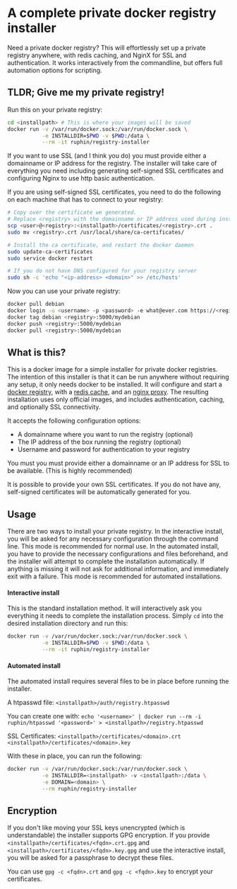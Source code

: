 A complete private docker registry installer
============================================

Need a private docker registry? This will effortlessly set up a private registry anywhere, with redis caching, and NginX for SSL and authentication. It works interactively from the commandline, but offers full automation options for scripting.


TLDR; Give me my private registry!
----------------------------------

Run this on your private registry:

```bash
cd <installpath> # This is where your images will be saved
docker run -v /var/run/docker.sock:/var/run/docker.sock \
           -e INSTALLDIR=$PWD -v $PWD:/data \
           --rm -it ruphin/registry-installer
```

If you want to use SSL (and I think you do) you must provide either a domainname or IP address for the registry. The installer will take care of everything you need including generating self-signed SSL certificates and configuring Nginx to use http basic authentication.

If you are using self-signed SSL certificates, you need to do the following on each machine that has to connect to your registry:

```bash
# Copy over the certificate we generated. 
# Replace <registry> with the domainname or IP address used during installation.
scp <user>@<registry>:<installpath>/certificates/<registry>.crt .
sudo mv <registry>.crt /usr/local/share/ca-certificates/

# Install the ca certificate, and restart the docker daemon
sudo update-ca-certificates
sudo service docker restart

# If you do not have DNS configured for your registry server
sudo sh -c 'echo "<ip-address> <domain>" >> /etc/hosts'
```

Now you can use your private registry:

```bash
docker pull debian
docker login -u <username> -p <password> -e what@ever.com https://<registry>:5000
docker tag debian <registry>:5000/mydebian
docker push <registry>:5000/mydebian
docker pull <registry>:5000/mydebian
```


What is this?
-------------

This is a docker image for a simple installer for private docker registries. The intention of this installer is that it can be run anywhere without requiring any setup, it only needs docker to be installed. It will configure and start a [docker registry](https://registry.hub.docker.com/_/registry/), with a [redis cache](https://registry.hub.docker.com/_/redis/), and an [nginx proxy](https://registry.hub.docker.com/u/library/nginx/). The resulting installation uses only official images, and includes authentication, caching, and optionally SSL connectivity.

It accepts the following configuration options:

- A domainname where you want to run the registry (optional)
- The IP address of the box running the registry (optional)
- Username and password for authentication to your registry

You must you must provide either a domainname or an IP address for SSL to be available. (This is highly recommended)

It is possible to provide your own SSL certificates. If you do not have any, self-signed certificates will be automatically generated for you. 


Usage
-----

There are two ways to install your private registry. In the interactive install, you will be asked for any necessary configuration through the command line. This mode is recommended for normal use. In the automated install, you have to provide the necessary configurations and files beforehand, and the installer will attempt to complete the installation automatically. If anything is missing it will not ask for additional information, and immediately exit with a failure. This mode is recommended for automated installations.

#### Interactive install

This is the standard installation method. It will interactively ask you everything it needs to complete the installation process. Simply `cd` into the desired installation directory and run this:

```bash
docker run -v /var/run/docker.sock:/var/run/docker.sock \
           -e INSTALLDIR=$PWD -v $PWD:/data \
           --rm -it ruphin/registry-installer
```

#### Automated install

The automated install requires several files to be in place before running the installer.

A htpasswd file:
`<installpath>/auth/registry.htpasswd`

You can create one with:
`echo '<username>' | docker run --rm -i ruphin/htpasswd '<password>' > <installpath>/registry.htpasswd`

SSL Certificates: 
`<installpath>/certificates/<domain>.crt`
`<installpath>/certificates/<domain>.key`

With these in place, you can run the following:

```bash
docker run -v /var/run/docker.sock:/var/run/docker.sock \
           -e INSTALLDIR=<installpath> -v <installpath>:/data \
           -e DOMAIN=<domain> \
           --rm ruphin/registry-installer
```


Encryption
----------

If you don't like moving your SSL keys unencrypted (which is understandable) the installer supports GPG encryption. If you provide `<installpath>/certificates/<fqdn>.crt.gpg` and `<installpath>/certificates/<fqdn>.key.gpg` and use the interactive install, you will be asked for a passphrase to decrypt these files.

You can use `gpg -c <fqdn>.crt` and `gpg -c <fqdn>.key` to encrypt your certificates.
